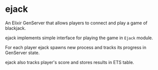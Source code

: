 # ejack

An Elixir GenServer that allows players to connect and play a game of blackjack.

ejack implements simple interface for playing the game in `Ejack` module.

For each player ejack spawns new process and tracks its progress in GenServer state.

ejack also tracks player's score and stores results in ETS table.
